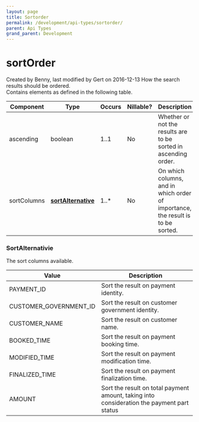 ```yaml
---
layout: page
title: Sortorder
permalink: /development/api-types/sortorder/
parent: Api Types
grand_parent: Development
---
```




# sortOrder 
Created by Benny, last modified by Gert on 2016-12-13
How the search results should be ordered.  
Contains elements as defined in the following table.

| Component   | Type                                   | Occurs | Nillable? | Description                                                                     |
|-------------|----------------------------------------|--------|-----------|---------------------------------------------------------------------------------|
| ascending   | boolean                                | 1..1   | No        | Whether or not the results are to be sorted in ascending order.                 |
| sortColumns | **[sortAlternative](sortalternative)** | 1..\*  | No        | On which columns, and in which order of importance, the result is to be sorted. |

### SortAlternativie
The sort columns available.

| Value                  | Description                                                                                |
|------------------------|--------------------------------------------------------------------------------------------|
| PAYMENT_ID             | Sort the result on payment identity.                                                       |
| CUSTOMER_GOVERNMENT_ID | Sort the result on customer government identity.                                           |
| CUSTOMER_NAME          | Sort the result on customer name.                                                          |
| BOOKED_TIME            | Sort the result on payment booking time.                                                   |
| MODIFIED_TIME          | Sort the result on payment modification time.                                              |
| FINALIZED_TIME         | Sort the result on payment finalization time.                                              |
| AMOUNT                 | Sort the result on total payment amount, taking into consideration the payment part status |

